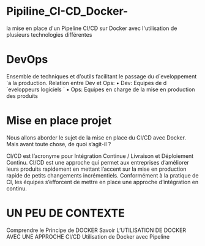 # Pipiline_CI-CD_Docker-
la mise en place  d'un Pipeline CI/CD sur Docker avec l'utilisation de plusieurs technologies différentes  
# DevOps
Ensemble de techniques et d’outils facilitant le passage du
d´eveloppement `a la production.
Relation entre Dev et Ops:
• Dev: Equipes de d´eveloppeurs logiciels ´
• Ops: Equipes en charge de la mise en production des produits
# Mise en place projet 
Nous allons aborder le sujet de la mise en place du CI/CD avec Docker. Mais avant toute chose, de quoi s’agit-il ?

CI/CD est l’acronyme pour Intégration Continue / Livraison et Déploiement Continu. CI/CD est une approche qui permet aux entreprises d’améliorer leurs produits rapidement en mettant l’accent sur la mise en production rapide de petits changements incrémentiels. Conformément à la pratique de CI, les équipes s’efforcent de mettre en place une approche d’intégration en continu.

 # UN PEU DE CONTEXTE
  Comprendre le Principe de DOCKER
  Savoir L’UTILISATION DE DOCKER AVEC UNE APPROCHE CI/CD
  Utilisation de Docker avec Pipeline 
